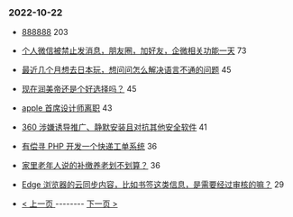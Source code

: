 ### 2022-10-22 
- [888888](https://www.v2ex.com/t/888888) 203
- [个人微信被禁止发消息，朋友圈，加好友，企微相关功能一天](https://www.v2ex.com/t/888945) 73
- [最近几个月想去日本玩，想问问怎么解决语言不通的问题](https://www.v2ex.com/t/888911) 45
- [现在润美帝还是个好选择吗？](https://www.v2ex.com/t/888948) 45
- [apple 首席设计师离职](https://www.v2ex.com/t/888845) 43
- [360 涉嫌诱导推广、静默安装且对抗其他安全软件](https://www.v2ex.com/t/888856) 41
- [有偿寻 PHP 开发一个快递工单系统](https://www.v2ex.com/t/888862) 36
- [家里老年人说的补缴养老划不划算？](https://www.v2ex.com/t/888891) 36
- [Edge 浏览器的云同步内容，比如书签这类信息，是需要经过审核的嘛？](https://www.v2ex.com/t/888896) 29 

- [ < 上一页 ](https://github.com/able8/v2ex-hot-record/blob/master/2022-10-21.md) -------- [ 下一页 > ](https://github.com/able8/v2ex-hot-record/blob/master/2022-10-23.md)